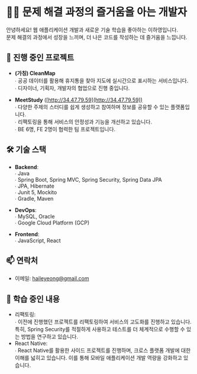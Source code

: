 # 🙋🏻 문제 해결 과정의 즐거움을 아는 개발자

안녕하세요! 웹 애플리케이션 개발과 새로운 기술 학습을 좋아하는 이하영입니다.<br>
문제 해결의 과정에서 성장을 느끼며, 더 나은 코드를 작성하는 데 즐거움을 느낍니다.
<br>

## 🚀 진행 중인 프로젝트

- **(가칭) CleanMap**  
  ∙ 공공 데이터를 활용해 휴지통을 찾아 지도에 실시간으로 표시하는 서비스입니다.<br>
  ∙ 디자이너, 기획자, 개발자의 협업으로 진행 중입니다.

- **MeetStudy** ([http://34.47.79.59](http://34.47.79.59))  
  ∙ 다양한 주제의 스터디를 쉽게 생성하고 참여하며 정보를 공유할 수 있는 플랫폼입니다.<br>
  ∙ 리팩토링을 통해 서비스의 안정성과 기능을 개선하고 있습니다.<br>
  ∙ BE 6명, FE 2명이 협력한 팀 프로젝트입니다.

## 🛠️ 기술 스택

- **Backend**: <br>
 ∙ Java<br>
 ∙ Spring Boot, Spring MVC, Spring Security, Spring Data JPA<br>
 ∙ JPA, Hibernate<br>
 ∙ Junit 5, Mockito<br>
 ∙ Gradle, Maven<br>

- **DevOps**: <br>
 ∙ MySQL, Oracle<br>
 ∙ Google Cloud Platform (GCP)<br>

- **Frontend**: <br>
 ∙ JavaScript, React<br>

## 📫 연락처

- 이메일: [haileyeong@gmail.com](mailto:haileyeong@gmail.com)

## 🌱 학습 중인 내용

- 리팩토링:<br>
 ∙ 이전에 진행했던 프로젝트를 리팩토링하여 서비스의 고도화를 진행하고 있습니다. 특히, Spring Security를 적절하게 사용하고 테스트를 더 체계적으로 수행할 수 있는 방법을 연구하고 있습니다.<br>
- React Native:<br>
 ∙ React Native를 활용한 사이드 프로젝트를 진행하며, 크로스 플랫폼 개발에 대한 이해를 넓히고 있습니다. 이를 통해 모바일 애플리케이션 개발 역량을 강화하고 있습니다.<br>

 
